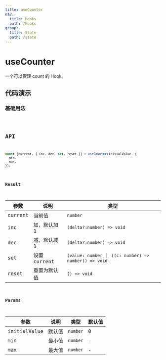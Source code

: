```yaml
---
title: useCounter
nav:
  title: Hooks
  path: /hooks
group:
  title: State
  path: /state
---
```


# useCounter

一个可以管理 count 的 Hook。

## 代码演示

### 基础用法

<code src="./demo/demo1.tsx" />

## API

```javascript
const [current, { inc, dec, set, reset }] = useCounter(initialValue, {
  min,
  max,
});
```

### Result

| 参数    | 说明         | 类型                                                   |
| ------- | ------------ | ------------------------------------------------------ |
| current | 当前值       | `number`                                               |
| inc     | 加，默认加 1 | `(delta?:number) => void`                              |
| dec     | 减，默认减 1 | `(delta?:number) => void`                              |
| set     | 设置 current | `(value: number` \| `((c: number) => number)) => void` |
| reset   | 重置为默认值 | `() => void`                                           |

### Params

| 参数         | 说明   | 类型     | 默认值 |
| ------------ | ------ | -------- | ------ |
| initialValue | 默认值 | `number` | 0      |
| min          | 最小值 | `number` | -      |
| max          | 最大值 | `number` | -      |
